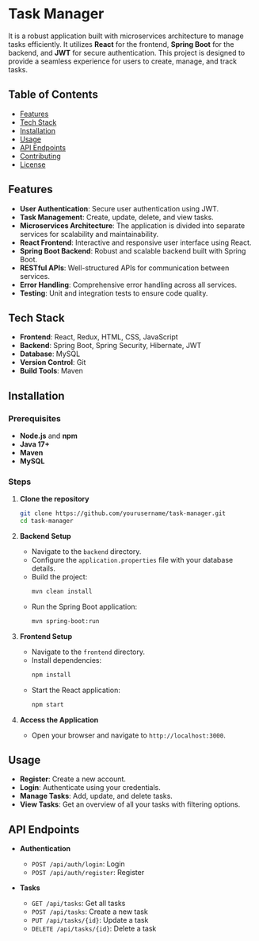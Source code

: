 # Task Manager

It is a robust application built with microservices architecture to manage tasks efficiently. It utilizes **React** for the frontend, **Spring Boot** for the backend, and **JWT** for secure authentication. This project is designed to provide a seamless experience for users to create, manage, and track tasks.

## Table of Contents

- [Features](#features)
- [Tech Stack](#tech-stack)
- [Installation](#installation)
- [Usage](#usage)
- [API Endpoints](#api-endpoints)
- [Contributing](#contributing)
- [License](#license)

## Features

- **User Authentication**: Secure user authentication using JWT.
- **Task Management**: Create, update, delete, and view tasks.
- **Microservices Architecture**: The application is divided into separate services for scalability and maintainability.
- **React Frontend**: Interactive and responsive user interface using React.
- **Spring Boot Backend**: Robust and scalable backend built with Spring Boot.
- **RESTful APIs**: Well-structured APIs for communication between services.
- **Error Handling**: Comprehensive error handling across all services.
- **Testing**: Unit and integration tests to ensure code quality.

## Tech Stack

- **Frontend**: React, Redux, HTML, CSS, JavaScript
- **Backend**: Spring Boot, Spring Security, Hibernate, JWT
- **Database**: MySQL
- **Version Control**: Git
- **Build Tools**: Maven

## Installation

### Prerequisites

- **Node.js** and **npm**
- **Java 17+**
- **Maven**
- **MySQL** 

### Steps

1. **Clone the repository**
   ```bash
   git clone https://github.com/yourusername/task-manager.git
   cd task-manager
   ```

2. **Backend Setup**
   - Navigate to the `backend` directory.
   - Configure the `application.properties` file with your database details.
   - Build the project:
     ```bash
     mvn clean install
     ```
   - Run the Spring Boot application:
     ```bash
     mvn spring-boot:run
     ```

3. **Frontend Setup**
   - Navigate to the `frontend` directory.
   - Install dependencies:
     ```bash
     npm install
     ```
   - Start the React application:
     ```bash
     npm start
     ```

4. **Access the Application**
   - Open your browser and navigate to `http://localhost:3000`.

## Usage

- **Register**: Create a new account.
- **Login**: Authenticate using your credentials.
- **Manage Tasks**: Add, update, and delete tasks.
- **View Tasks**: Get an overview of all your tasks with filtering options.

## API Endpoints

- **Authentication**
  - `POST /api/auth/login`: Login
  - `POST /api/auth/register`: Register

- **Tasks**
  - `GET /api/tasks`: Get all tasks
  - `POST /api/tasks`: Create a new task
  - `PUT /api/tasks/{id}`: Update a task
  - `DELETE /api/tasks/{id}`: Delete a task
